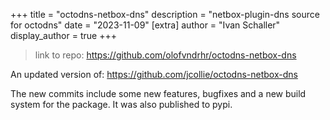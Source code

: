 +++
title = "octodns-netbox-dns"
description = "netbox-plugin-dns source for octodns"
date = "2023-11-09"
[extra]
author = "Ivan Schaller"
display_author = true
+++

> link to repo: <https://github.com/olofvndrhr/octodns-netbox-dns>

An updated version of: <https://github.com/jcollie/octodns-netbox-dns>

The new commits include some new features, bugfixes and a new build system for the package.
It was also published to pypi.
